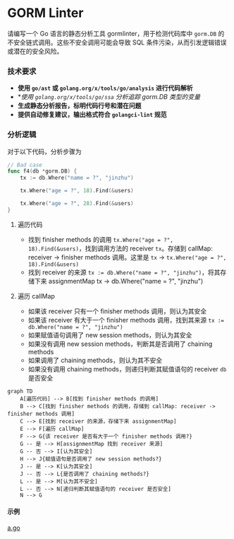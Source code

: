 # GORM Linter

请编写一个 Go 语言的静态分析工具 gormlinter，用于检测代码库中 `gorm.DB` 的不安全链式调用。这些不安全调用可能会导致 SQL 条件污染，从而引发逻辑错误或潜在的安全风险。  

### 技术要求

- **使用 `go/ast` 或 `golang.org/x/tools/go/analysis` 进行代码解析**  
- **使用 `golang.org/x/tools/go/ssa` 分析追踪 *gorm.DB 类型的变量**  
- **生成静态分析报告，标明代码行号和潜在问题**  
- **提供自动修复建议，输出格式符合 `golangci-lint` 规范**  

### 分析逻辑

对于以下代码，分析步骤为

```go
// Bad case
func f4(db *gorm.DB) {
	tx := db.Where("name = ?", "jinzhu")

	tx.Where("age = ?", 18).Find(&users)

	tx.Where("age = ?", 28).Find(&users)
}
```

1. 遍历代码
   - 找到 finisher methods 的调用 `tx.Where("age = ?", 18).Find(&users)`，找到调用方法的 receiver `tx`。存储到 callMap: receiver -> finisher methods 调用。这里是 `tx` -> `tx.Where("age = ?", 18).Find(&users)`
   - 找到 receiver 的来源 `tx := db.Where("name = ?", "jinzhu")`，将其存储下来 assignmentMap tx -> db.Where("name = ?", "jinzhu")

2. 遍历 callMap
   - 如果该 receiver 只有一个 finisher methods 调用，则认为其安全
   - 如果该 receiver 有大于一个 finisher methods 调用，找到其来源 `tx := db.Where("name = ?", "jinzhu")`
   - 如果赋值语句调用了 new session methods，则认为其安全
   - 如果没有调用 new session methods，判断其是否调用了 chaining methods
   - 如果调用了 chaining methods，则认为其不安全
   - 如果没有调用 chaining methods，则递归判断其赋值语句的 receiver `db` 是否安全

```mermaid
graph TD
    A[遍历代码] --> B[找到 finisher methods 的调用]
    B --> C[找到 finisher methods 的调用，存储到 callMap: receiver -> finisher methods 调用]
    C --> E[找到 receiver 的来源，存储下来 assignmentMap]
    E --> F[遍历 callMap]
    F --> G{该 receiver 是否有大于一个 finisher methods 调用?}
    G -- 是 --> H[assignmentMap 找到 receiver 来源]
    G -- 否 --> I[认为其安全]
    H --> J{赋值语句是否调用了 new session methods?}
    J -- 是 --> K[认为其安全]
    J -- 否 --> L{是否调用了 chaining methods?}
    L -- 是 --> M[认为其不安全]
    L -- 否 --> N[递归判断其赋值语句的 receiver 是否安全]
    N --> G
```

#### 示例

[a.go](./testdata/src/a/a.go)
